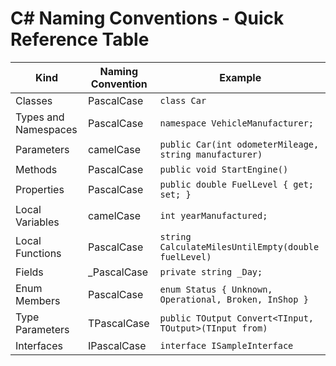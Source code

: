 # C# Naming Conventions - Quick Reference Table

| Kind                                 | Naming Convention |  Example                                                           |
| ------------------------------------ | ----------------- | ------------------------------------------------------------------ |
| Classes                              | PascalCase        | `class Car`                                                      |
| Types and Namespaces                 | PascalCase        | `namespace VehicleManufacturer;`                                   |
| Parameters                           | camelCase         | `public Car(int odometerMileage, string manufacturer)`             |
| Methods                              | PascalCase        | `public void StartEngine()`                                        |
| Properties                           | PascalCase        | `public double FuelLevel { get; set; }`                            |
| Local Variables                      | camelCase         | `int yearManufactured;`                                            |
| Local Functions                      | PascalCase        | `string CalculateMilesUntilEmpty(double fuelLevel)`                |
| Fields                               | _PascalCase       | `private string _Day;`                                             |
| Enum Members                         | PascalCase        | `enum Status { Unknown, Operational, Broken, InShop }`             |
| Type Parameters                      | TPascalCase       | `public TOutput Convert<TInput, TOutput>(TInput from)`             |
| Interfaces                           | IPascalCase       | `interface ISampleInterface`                                       |
